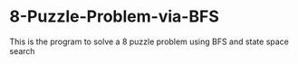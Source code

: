 # 8-Puzzle-Problem-via-BFS
This is the program to solve a 8 puzzle problem using BFS and state space search
